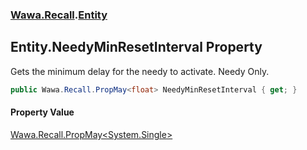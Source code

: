 ### [Wawa.Recall](Wawa.Recall.md 'Wawa.Recall').[Entity](Entity.md 'Wawa.Recall.Entity')

## Entity.NeedyMinResetInterval Property

Gets the minimum delay for the needy to activate. Needy Only.

```csharp
public Wawa.Recall.PropMay<float> NeedyMinResetInterval { get; }
```

#### Property Value
[Wawa.Recall.PropMay&lt;](PropMay{T}.md 'Wawa.Recall.PropMay<T>')[System.Single](https://docs.microsoft.com/en-us/dotnet/api/System.Single 'System.Single')[&gt;](PropMay{T}.md 'Wawa.Recall.PropMay<T>')